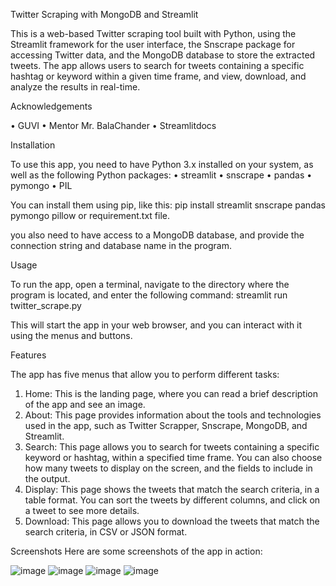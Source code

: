 Twitter Scraping with MongoDB and Streamlit

This is a web-based Twitter scraping tool built with Python, using the Streamlit framework for the user interface, the Snscrape package for accessing Twitter data, and the MongoDB database to store the extracted tweets. The app allows users to search for tweets containing a specific hashtag or keyword within a given time frame, and view, download, and analyze the results in real-time.

Acknowledgements

•	GUVI
•	Mentor Mr. BalaChander
•	Streamlitdocs

Installation

To use this app, you need to have Python 3.x installed on your system, as well as the following Python packages:
•	streamlit
•	snscrape
•	pandas
•	pymongo
•	PIL

You can install them using pip, like this:
pip install streamlit snscrape pandas pymongo pillow
or 
requirement.txt file.

you also need to have access to a MongoDB database, and provide the connection string and database name in the program.


Usage

To run the app, open a terminal, navigate to the directory where the program is located, and enter the following command:
streamlit run twitter_scrape.py

This will start the app in your web browser, and you can interact with it using the menus and buttons.

Features

The app has five menus that allow you to perform different tasks:
1.	Home: This is the landing page, where you can read a brief description of the app and see an image.
2.	About: This page provides information about the tools and technologies used in the app, such as Twitter Scrapper, Snscrape, MongoDB, and Streamlit.
3.	Search: This page allows you to search for tweets containing a specific keyword or hashtag, within a specified time frame. You can also choose how many tweets to display on the screen, and the fields to include in the output.
4.	Display: This page shows the tweets that match the search criteria, in a table format. You can sort the tweets by different columns, and click on a tweet to see more details.
5.	Download: This page allows you to download the tweets that match the search criteria, in CSV or JSON format.


Screenshots
Here are some screenshots of the app in action: 
 
![image](https://user-images.githubusercontent.com/99309914/224333894-2ccdae6b-7c93-485d-9aa6-e81f19bb52c1.png) 
![image](https://user-images.githubusercontent.com/99309914/224333947-249df003-c268-4ed3-9f51-19151319788e.png)
![image](https://user-images.githubusercontent.com/99309914/224334038-11b113b3-7ddb-4ad5-8e1d-ff41c79b003c.png)
![image](https://user-images.githubusercontent.com/99309914/224334091-ce845172-efff-40ba-a478-42ba348bb074.png)


 
 

